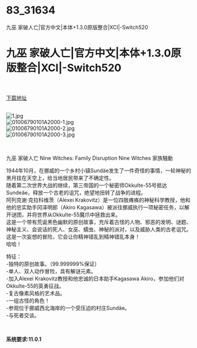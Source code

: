 # 83_31634
九巫 家破人亡|官方中文|本体+1.3.0原版整合|XCI|-Switch520
# 九巫 家破人亡|官方中文|本体+1.3.0原版整合|XCI|-Switch520
 <br/></br>
[下载地址](https://www.switch520.cc/article/31634 "下载地址")
<br/></br>

<p><img title="1.jpg" src="https://www.switch520.cc/muke_img/2022_05_22_d05d088bcc141.jpg" alt="1.jpg"><br>
<img title="01006790101A2000-1.jpg" src="https://www.switch520.cc/muke_img/2022_05_22_0bfa7632c03d6.jpg" alt="01006790101A2000-1.jpg"><br>
<img title="01006790101A2000-2.jpg" src="https://www.switch520.cc/muke_img/2022_05_22_40eac813c19cd.jpg" alt="01006790101A2000-2.jpg"><br>
<img title="01006790101A2000-3.jpg" src="https://www.switch520.cc/muke_img/2022_05_22_c00e298e40bc3.jpg" alt="01006790101A2000-3.jpg"></p>
<p>&nbsp;</p>
<p>九巫 家破人亡 Nine Witches: Family Disruption Nine Witches 家族騒動</p>
<p>1944年10月，在挪威的一个乡村小镇Sundäe发生了一件奇怪的事情，一轮神秘的黑月挂在天空上，给当地居民带来了不确定性。<br>
随着第二次世界大战的继续，第三帝国的一个秘密师Okkulte-55号抵达Sundeäe，释放一个古老的诅咒，绝望地扭转了战争的进程。<br>
阿列克谢·克拉科维茨（Alexei Krakovitz）是一位四肢瘫痪的神秘科学教授，他和他的忠实助手冈泽明郎（Akiro Kagasawa）被派往挪威执行一项秘密任务，以解开谜团，并将世界从Okkulte-55魔爪中拯救出来。<br>
这是一个带有荒诞黑色幽默的原创故事，充斥着古怪的人物、邪恶的发明、谜题、神秘主义、会说话的死人、女巫、蠕虫、神秘的派对，以及威胁人类的古老诅咒。<br>
这是一次妄想的冒险，它会让你精神错乱到精神错乱本身！<br>
哈哈！</p>
<p>特征：<br>
-独特的原创故事。（99.999999%保证）<br>
-单人、双人动作冒险，具有解谜元素。<br>
-加入Alexei Krakovitz教授和他忠诚的日本助手Kagasawa Akiro，参加他们对Okkulte-55的英勇征战。<br>
-复古像素风格的艺术品。<br>
-一组古怪的角色！<br>
-参观位于挪威西北海岸的一个受压迫的村庄Sundäe。<br>
-与死者交谈。</p>
<p>&nbsp;</p>
<p><strong>系统要求:11.0.1</strong></p>



